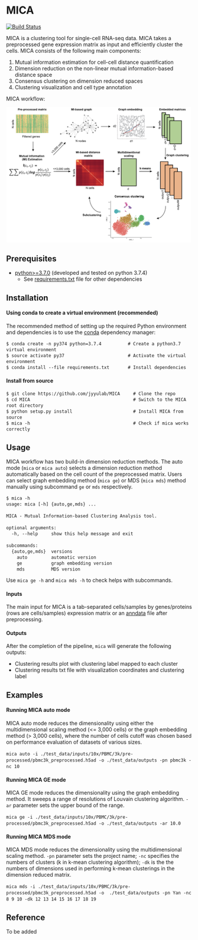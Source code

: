 # MICA
[![Build Status](https://travis-ci.com/jyyulab/MICA.svg?token=HDr9KWz2yFUbD2psHJxJ&branch=master)](https://travis-ci.com/jyyulab/MICA)

MICA is a clustering tool for single-cell RNA-seq data. MICA takes a preprocessed gene expression matrix as input and
efficiently cluster the cells.
MICA consists of the following main components:
1. Mutual information estimation for cell-cell distance quantification
2. Dimension reduction on the non-linear mutual information-based distance space
3. Consensus clustering on dimension reduced spaces
4. Clustering visualization and cell type annotation

MICA workflow:

<img src="images/MICA_workflow.png" width="500">


## Prerequisites
* [python>=3.7.0](https://www.python.org/downloads/) (developed and tested on python 3.7.4)
    * See [requirements.txt](https://github.com/jyyulab/MICA/blob/million/requirements.txt) file for other dependencies


## Installation
#### Using conda to create a virtual environment (recommended)
The recommended method of setting up the required Python environment and dependencies 
is to use the [conda](https://conda.io/docs/) dependency manager:
```
$ conda create -n py374 python=3.7.4          # Create a python3.7 virtual environment
$ source activate py37                        # Activate the virtual environment
$ conda install --file requirements.txt       # Install dependencies
```

<!--- 
#### Install using pip
```
$ pip install MICA
```
-->

#### Install from source
```
$ git clone https://github.com/jyyulab/MICA     # Clone the repo
$ cd MICA                                       # Switch to the MICA root directory
$ python setup.py install                       # Install MICA from source
$ mica -h                                       # Check if mica works correctly
```


## Usage
MICA workflow has two build-in dimension reduction methods. The auto mode (```mica``` or ```mica auto```) 
selects a dimension reduction method automatically based on the cell count of the preprocessed matrix. 
Users can select graph embedding method (```mica ge```)  or MDS (```mica mds```) method manually using subcommand 
```ge``` or ```mds``` respectively. 
```
$ mica -h
usage: mica [-h] {auto,ge,mds} ...

MICA - Mutual Information-based Clustering Analysis tool.

optional arguments:
  -h, --help     show this help message and exit

subcommands:
  {auto,ge,mds}  versions
    auto         automatic version
    ge           graph embedding version
    mds          MDS version
```
Use ```mica ge -h``` and ```mica mds -h``` to check helps with subcommands.

#### Inputs
The main input for MICA is a tab-separated cells/samples by genes/proteins (rows are cells/samples) expression 
matrix or an [anndata](https://anndata.readthedocs.io/en/latest/index.html) file after preprocessing.


#### Outputs
After the completion of the pipeline, `mica` will generate the following outputs:
* Clustering results plot with clustering label mapped to each cluster
* Clustering results txt file with visualization coordinates and clustering label


## Examples
#### Running MICA auto mode
MICA auto mode reduces the dimensionality using either the multidimensional scaling method (<= 3,000 cells) or 
the graph embedding method (> 3,000 cells), where the number of cells cutoff was chosen based on performance
evaluation of datasets of various sizes. 

`mica auto -i ./test_data/inputs/10x/PBMC/3k/pre-processed/pbmc3k_preprocessed.h5ad -o ./test_data/outputs -pn pbmc3k -nc 10`

#### Running MICA GE mode
MICA GE mode reduces the dimensionality using the graph embedding method. It sweeps a range of resolutions
of Louvain clustering algorithm. ```-ar``` parameter sets the upper bound of the range.

`mica ge -i ./test_data/inputs/10x/PBMC/3k/pre-processed/pbmc3k_preprocessed.h5ad -o ./test_data/outputs
-ar 10.0`

#### Running MICA MDS mode
MICA MDS mode reduces the dimensionality using the multidimensional scaling method. ```-pn``` parameter sets the
project name; ```-nc``` specifies the numbers of clusters (k in k-mean clustering algorithm); ```-dk``` is the
the numbers of dimensions used in performing k-mean clusterings in the dimension reduced matrix.

`mica mds -i ./test_data/inputs/10x/PBMC/3k/pre-processed/pbmc3k_preprocessed.h5ad -o 
./test_data/outputs -pn Yan -nc 8 9 10 -dk 12 13 14 15 16 17 18 19`

## Reference
To be added
